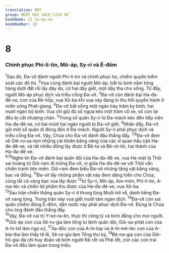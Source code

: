 ```yaml
---
translation: BDY
group: MƯƠI HAI SÁCH LỊCH SỬ
bookName: II Sa-mu-ên 
bookNumber: 10
---
```


<div class="title"><h1>8</h1><h3>Chinh phục Phi-li-tin, Mô-áp, Sy-ri và Ê-đôm</h3></div>
<span class="verse 2sa_8_1"><sup>1</sup>Sau đó, Đa-vít đánh người Phi-li-tin và chinh phục họ, chiếm quyền kiểm soát các đô thị. </span>
<span class="verse 2sa_8_2"><sup>2</sup>Vua cũng đánh bại người Mô-áp, bắt tù binh nằm từng hàng dưới đất rồi lấy dây do, cứ hai dây giết, một dây tha cho sống. Từ đấy, người Mô-áp phục dịch và triều cống Đa-vít. </span>
<span class="verse 2sa_8_3"><sup>3</sup>Đa-vít còn đánh bại Ha-đa-đê-xe, con của Rê-hốp, vua Xô-ba khi vua này đang lo thu hồi quyền hành ở miền sông Phát-giang. </span>
<span class="verse 2sa_8_4"><sup>4</sup>Đa-vít bắt sống một ngàn bảy trăm kỵ binh, hai mươi ngàn bộ binh. Vua chỉ giữ đủ số ngựa kéo một trăm cỗ xe, số còn lại đều bị cắt nhượng chân. </span>
<span class="verse 2sa_8_5"><sup>5</sup>Trong số quân Sy-ri từ Đa-mách kéo đến tiếp viện Ha-đa-đê-xe, có hai mươi hai ngàn người bị Đa-vít giết. </span>
<span class="verse 2sa_8_6"><sup>6</sup>Nhân đấy, Đa-vít gửi một số quân đi đóng đồn ở Đa-mách. Người Sy-ri phải phục dịch và triều cống Đa-vít. Vậy, Chúa cho Đa-vít đánh đâu thắng đấy. </span>
<span class="verse 2sa_8_7 2sa_8_8"><sup>7,8</sup>Đa-vít đem về Giê-ru-sa-lem những cái khiên bằng vàng của các sĩ quan hầu cận Ha-đe-đê-xe, và rất nhiều đồng lấy được ở Bê-ta và Bê-rô-tôi, hai thành của Ha-đa-đê-xe.<br/></span>
<span class="verse 2sa_8_9 2sa_8_10"><sup>9,10</sup>Nghe tin Đa-vít đánh bại quân đội của Ha-đa-đê-xe, vua Ha-mát là Thôi sai hoàng tử Giô-ram đi mừng Đa-vít, vì giữa Ha-đa-đê-xe với Thôi vẫn chiến tranh liên miên. Giô-ram đem biếu Đa-vít những tặng vật bằng vàng, bạc và đồng. </span>
<span class="verse 2sa_8_11"><sup>11</sup>Đa-vít lấy những phẩm vật này đem dâng hiến cho Chúa, cùng tất cả vàng bạc vua lấy được </span>
<span class="verse 2sa_8_12"><sup>12</sup>từ Sy-ri, Mô-áp, Am-môn, Phi-li-tin, A-ma-léc và chiến lợi phẩm thu được của Ha-đa-đê-xe, vua Xô-ba.<br/></span>
<span class="verse 2sa_8_13"><sup>13</sup>Sau trận chiến thắng quân Sy-ri ở thung lũng Muối trở về, danh tiếng Đa-vít vang lừng. Trong trận này vua giết mười tám ngàn địch. </span>
<span class="verse 2sa_8_14"><sup>14</sup>Đa-vít còn sai quân chiếm đóng Ê-đôm, dân nước này phải phục dịch Đa-vít. Đúng là Chúa cho ông đánh đâu thắng đấy.<br/></span>
<span class="verse 2sa_8_15"><sup>15</sup>Vậy, Đa-vít cai trị Y-sơ-ra-ên, thực thi công lý và bình đẳng cho mọi người. </span>
<span class="verse 2sa_8_16"><sup>16</sup>Giô-áp con của Xê-ru-gia làm tổng tư lệnh quân đội, Giô-sa-phát con của A-hi-lút làm ngự sử, </span>
<span class="verse 2sa_8_17"><sup>17</sup>Xa-đốc con của A-hi-túp và A-hi-mê-léc con của A-bia-tha làm thầy tế lễ, Sê-ra-gia làm Tổng thư ký, </span>
<span class="verse 2sa_8_18"><sup>18</sup>Bê-na-gia con của Giê-hô-gia-đa chỉ huy đoàn vệ binh người Kê-rết và Phê-lết, còn các con trai Đa-vít đều làm quan trong triều.</span>
